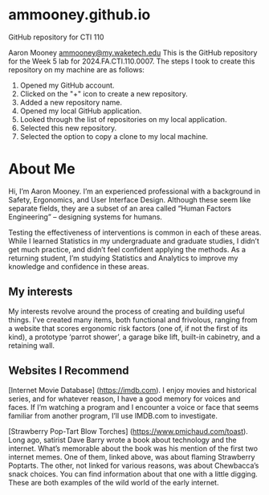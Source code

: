 # ammooney.github.io
GitHub repository for CTI 110

Aaron Mooney
ammooney@my.waketech.edu
This is the GitHub repository for the Week 5 lab for 2024.FA.CTI.110.0007.
The steps I took to create this repository on my machine are as follows:
1. Opened my GitHub account.
2. Clicked on the "+" icon to create a new repository.
3. Added a new repository name.
4. Opened my local GitHub application.
5. Looked through the list of repositories on my local application.
6. Selected this new repository.
7. Selected the option to copy a clone to my local machine. 

# About Me

Hi, I’m Aaron Mooney. I’m an experienced professional with a background in Safety, Ergonomics, and User Interface Design. Although these seem like separate fields, they are a subset of an area called “Human Factors Engineering” – designing systems for humans. 

Testing the effectiveness of interventions is common in each of these areas. While I learned Statistics in my undergraduate and graduate studies, I didn’t get much practice, and didn’t feel confident applying the methods. As a returning student, I’m studying Statistics and Analytics to improve my knowledge and confidence in these areas. 

## My interests

My interests revolve around the process of creating and building useful things. I’ve created many items, both functional and frivolous, ranging from a website that scores ergonomic risk factors (one of, if not the first of its kind), a prototype ‘parrot shower’, a garage bike lift, built-in cabinetry, and a retaining wall.

## Websites I Recommend

[Internet Movie Database] (https://imdb.com). 
I enjoy movies and historical series, and for whatever reason, I have a good memory for voices and faces. If I’m watching a program and I encounter a voice or face that seems familiar from another program, I’ll use IMDB.com to investigate.

[Strawberry Pop-Tart Blow Torches] (https://www.pmichaud.com/toast). 
Long ago, satirist Dave Barry wrote a book about technology and the internet. What’s memorable about the book was his mention of the first two internet memes. One of them, linked above, was about flaming Strawberry Poptarts. The other, not linked for various reasons, was about Chewbacca’s snack choices. You can find information about that one with a little digging. These are both examples of the wild world of the early internet. 
